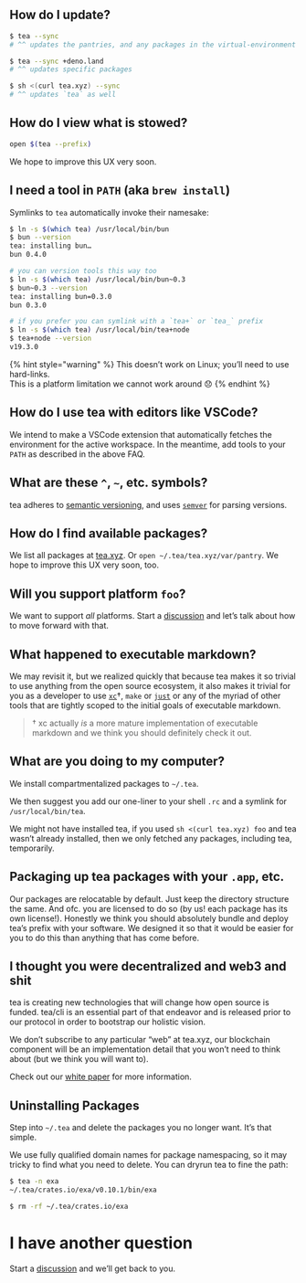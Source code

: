## How do I update?

```sh
$ tea --sync
# ^^ updates the pantries, and any packages in the virtual-environment

$ tea --sync +deno.land
# ^^ updates specific packages

$ sh <(curl tea.xyz) --sync
# ^^ updates `tea` as well
```

## How do I view what is stowed?

```sh
open $(tea --prefix)
```

We hope to improve this UX very soon.

## I need a tool in `PATH` (aka `brew install`)

Symlinks to `tea` automatically invoke their namesake:

```sh
$ ln -s $(which tea) /usr/local/bin/bun
$ bun --version
tea: installing bun…
bun 0.4.0

# you can version tools this way too
$ ln -s $(which tea) /usr/local/bin/bun~0.3
$ bun~0.3 --version
tea: installing bun=0.3.0
bun 0.3.0

# if you prefer you can symlink with a `tea+` or `tea_` prefix
$ ln -s $(which tea) /usr/local/bin/tea+node
$ tea+node --version
v19.3.0
```

{% hint style="warning" %}
This doesn’t work on Linux; you’ll need to use hard-links. \
This is a platform limitation we cannot work around 😞
{% endhint %}

## How do I use tea with editors like VSCode?

We intend to make a VSCode extension that automatically fetches the
environment for the active workspace. In the meantime, add tools to your `PATH`
as described in the above FAQ.

## What are these `^`, `~`, etc. symbols?

tea adheres to [semantic versioning](https://semver.org), and uses
[`semver`](https://devhints.io/semver) for parsing versions.

## How do I find available packages?

We list all packages at [tea.xyz](https://tea.xyz/+/).
Or `open ~/.tea/tea.xyz/var/pantry`.
We hope to improve this UX very soon, too.

## Will you support platform `foo`?

We want to support *all* platforms.
Start a [discussion] and let’s talk about how to move forward with that.

## What happened to executable markdown?

We may revisit it, but we realized quickly that because tea makes it
so trivial to use anything from the open source ecosystem, it also makes it trivial
for you as a developer to use [`xc`]†, `make` or [`just`] or any of the
myriad of other tools that are tightly scoped to the initial goals of
executable markdown.

> † xc actually *is* a more mature implementation of executable markdown and
> we think you should definitely check it out.

[`xc`]: https://github.com/joerdav/xc
[`just`]: https://just.systems

## What are you doing to my computer?

We install compartmentalized packages to `~/.tea`.

We then suggest you add our one-liner to your shell `.rc` and a symlink
for `/usr/local/bin/tea`.

We might not have installed tea, if you used `sh <(curl tea.xyz) foo` and tea
wasn’t already installed, then we only fetched any packages, including
tea, temporarily.

## Packaging up tea packages with your `.app`, etc.

Our packages are relocatable by default. Just keep the directory structure the
same. And ofc. you are licensed to do so (by us! each package has its own
license!). Honestly we think you should
absolutely bundle and deploy tea’s prefix with your software. We designed it
so that it would be easier for you to do this than anything that has come
before.

## I thought you were decentralized and web3 and shit

tea is creating new technologies that will change how open source is funded.
tea/cli is an essential part of that endeavor and is released
prior to our protocol in order to bootstrap our holistic vision.

We don’t subscribe to any particular “web” at tea.xyz, our blockchain
component will be an implementation detail that you won’t need to think about
(but we think you will want to).

Check out our [white paper] for more information.

## Uninstalling Packages

Step into `~/.tea` and delete the packages you no longer want. It’s that
simple.

We use fully qualified domain names for package namespacing, so it may tricky
to find what you need to delete. You can dryrun tea to fine the path:

```sh
$ tea -n exa
~/.tea/crates.io/exa/v0.10.1/bin/exa

$ rm -rf ~/.tea/crates.io/exa
```

# I have another question

Start a [discussion] and we’ll get back to you.

[discussion]: https://github.com/orgs/teaxyz/discussions
[white paper]: https://github.com/teaxyz/white-paper
